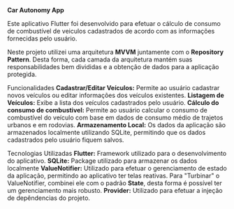 
**Car Autonomy App**

Este aplicativo Flutter foi desenvolvido para efetuar o cálculo de consumo de combustível de veiculos cadastrados de acordo com as informações fornecidas pelo usuário.

Neste projeto utilizei uma arquitetura **MVVM** juntamente com o **Repository Pattern**. Desta forma, cada camada da arquitetura mantém suas responsabilidades bem divididas e a obtenção de dados para a aplicação protegida.

Funcionalidades
**Cadastrar/Editar Veículos:** Permite ao usuário cadastrar novos veículos ou editar informações dos veículos existentes.
**Listagem de Veículos:** Exibe a lista dos veículos cadastrados pelo usuário.
**Cálculo do consumo de combustivel:** Permite ao usuário calcular o consumo de combustível do veículo com base em dados de consumo médio de trajetos urbanos e em rodovias.
**Armazenamento Local:** Os dados da aplicação são armazenados localmente utilizando SQLite, permitindo que os dados cadastrados pelo usuário fiquem salvos.

Tecnologias Utilizadas
**Flutter:** Framework utilizado para o desenvolvimento do aplicativo.
**SQLite:** Package utilizado para armazenar os dados localmente
**ValueNotifier:** Utilizado para efetuar o gerenciamento de estado da aplicação, permitindo ao aplicativo ter telas reativas. Para "Turbinar" o ValueNotifier, combinei ele com o padrão **State**, desta forma é possível ter um gerenciamento mais robusto.
**Provider:** Utilizado para efetuar a injeção de depêndencias do projeto.
